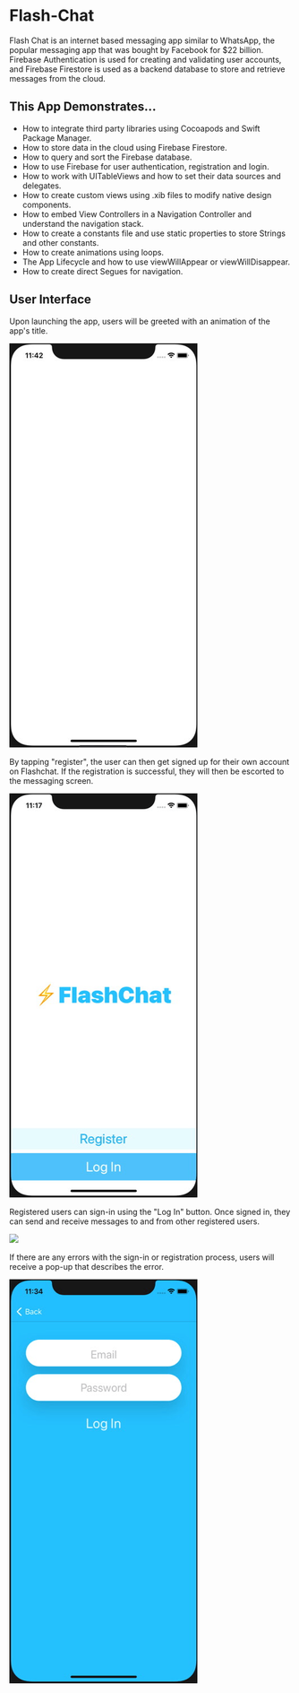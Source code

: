 # Flash-Chat

Flash Chat is an internet based messaging app similar to WhatsApp, the popular messaging app that was bought by Facebook for $22 billion. Firebase Authentication is used for creating and validating user accounts, and Firebase Firestore is used as a backend database to store and retrieve messages from the cloud. 

## This App Demonstrates...

* How to integrate third party libraries using Cocoapods and Swift Package Manager.
* How to store data in the cloud using Firebase Firestore.
* How to query and sort the Firebase database.
* How to use Firebase for user authentication, registration and login.
* How to work with UITableViews and how to set their data sources and delegates.
* How to create custom views using .xib files to modify native design components.
* How to embed View Controllers in a Navigation Controller and understand the navigation stack.
* How to create a constants file and use static properties to store Strings and other constants.
* How to create animations using loops.
* The App Lifecycle and how to use viewWillAppear or viewWillDisappear.
* How to create direct Segues for navigation.

## User Interface

Upon launching the app, users will be greeted with an animation of the app's title.

![](https://github.com/michaelhandkins/flashchat-2/blob/master/animation.gif)

By tapping "register", the user can then get signed up for their own account on Flashchat. If the registration is successful, they will then be escorted to the messaging screen.

![](https://github.com/michaelhandkins/flashchat-2/blob/master/flashchat_register.gif)

Registered users can sign-in using the "Log In" button. Once signed in, they can send and receive messages to and from other registered users.

![](https://github.com/michaelhandkins/flashchat-2/blob/master/sign_in.gif)

If there are any errors with the sign-in or registration process, users will receive a pop-up that describes the error.

![](https://github.com/michaelhandkins/flashchat-2/blob/master/error.gif)
